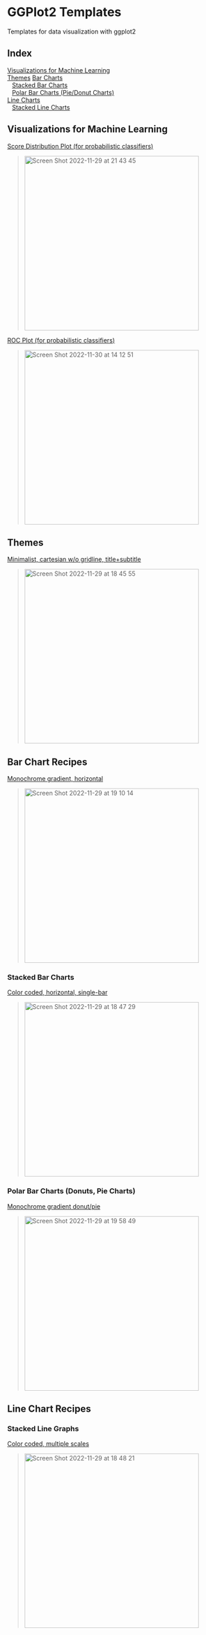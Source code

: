 # GGPlot2 Templates
Templates for data visualization with ggplot2

## Index
[Visualizations for Machine Learning](#ML)  
[Themes](#Theme)
[Bar Charts](#Bar)  
  &ensp; [Stacked Bar Charts](#StackedBar)  
  &ensp; [Polar Bar Charts (Pie/Donut Charts)](#PolarBar)  
[Line Charts](#Line)  
  &ensp; [Stacked Line Charts](#StackedLine)
  
<a name="ML"/>

## Visualizations for Machine Learning
[Score Distribution Plot (for probabilistic classifiers)](https://rpubs.com/aliquis/ml_score_distribution)  
><img width="400" alt="Screen Shot 2022-11-29 at 21 43 45" src="https://user-images.githubusercontent.com/100171584/204654443-a6db1896-3f04-4796-a2fa-1607c9332afe.png"> 
  
[ROC Plot (for probabilistic classifiers)](https://rpubs.com/aliquis/ml_roc)  
><img width="400" alt="Screen Shot 2022-11-30 at 14 12 51" src="https://user-images.githubusercontent.com/100171584/204818315-d57a5ce9-bfdc-4eba-ba98-08b7d72583b8.png">



  
<a name="Theme"/>

## Themes
[Minimalist, cartesian w/o gridline, title+subtitle](https://rpubs.com/aliquis/minimalthemeplus)  
><img width="400" alt="Screen Shot 2022-11-29 at 18 45 55" src="https://user-images.githubusercontent.com/100171584/204618969-389c1d77-cf86-4850-b7cb-a0d7d06b8d88.png">

<a name="Bar"/>

## Bar Chart Recipes

[Monochrome gradient, horizontal](https://rpubs.com/aliquis/horizontalbar_color)  
><img width="400" alt="Screen Shot 2022-11-29 at 19 10 14" src="https://user-images.githubusercontent.com/100171584/204623532-7dc3f3fe-112f-4e62-afd9-ccfe7f3d56c0.png">

<a name="StackedBar"/>

### Stacked Bar Charts
[Color coded, horizontal, single-bar](https://rpubs.com/aliquis/stackedbar_color)  
><img width="400" alt="Screen Shot 2022-11-29 at 18 47 29" src="https://user-images.githubusercontent.com/100171584/204619056-d21b6d59-d734-4270-a668-e596b7b54a3a.png">

<a name="PolarBar"/>

### Polar Bar Charts (Donuts, Pie Charts)
[Monochrome gradient donut/pie](https://rpubs.com/aliquis/polar_monochrome)  
><img width="400" alt="Screen Shot 2022-11-29 at 19 58 49" src="https://user-images.githubusercontent.com/100171584/204635402-a73af27e-2e24-45fe-95ef-4ac6bd141ef1.png">


<a name="Line"/>

## Line Chart Recipes

<a name="StackedLine"/>

### Stacked Line Graphs
[Color coded, multiple scales](https://rpubs.com/aliquis/stackedline_color_multiscale)  
><img width="400" alt="Screen Shot 2022-11-29 at 18 48 21" src="https://user-images.githubusercontent.com/100171584/204619208-c7db99f0-3c04-4bb5-bb22-f8710a955b3b.png">

